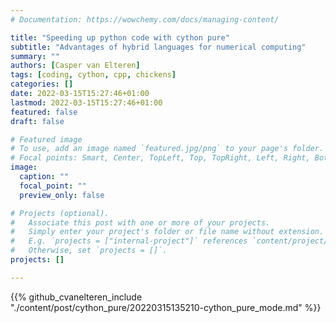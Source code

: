 ```yaml
---
# Documentation: https://wowchemy.com/docs/managing-content/

title: "Speeding up python code with cython pure"
subtitle: "Advantages of hybrid languages for numerical computing"
summary: ""
authors: [Casper van Elteren]
tags: [coding, cython, cpp, chickens]
categories: []
date: 2022-03-15T15:27:46+01:00
lastmod: 2022-03-15T15:27:46+01:00
featured: false
draft: false

# Featured image
# To use, add an image named `featured.jpg/png` to your page's folder.
# Focal points: Smart, Center, TopLeft, Top, TopRight, Left, Right, BottomLeft, Bottom, BottomRight.
image:
  caption: ""
  focal_point: ""
  preview_only: false

# Projects (optional).
#   Associate this post with one or more of your projects.
#   Simply enter your project's folder or file name without extension.
#   E.g. `projects = ["internal-project"]` references `content/project/deep-learning/index.md`.
#   Otherwise, set `projects = []`.
projects: []

---
```


{{% github_cvanelteren_include "./content/post/cython_pure/20220315135210-cython_pure_mode.md" %}}
